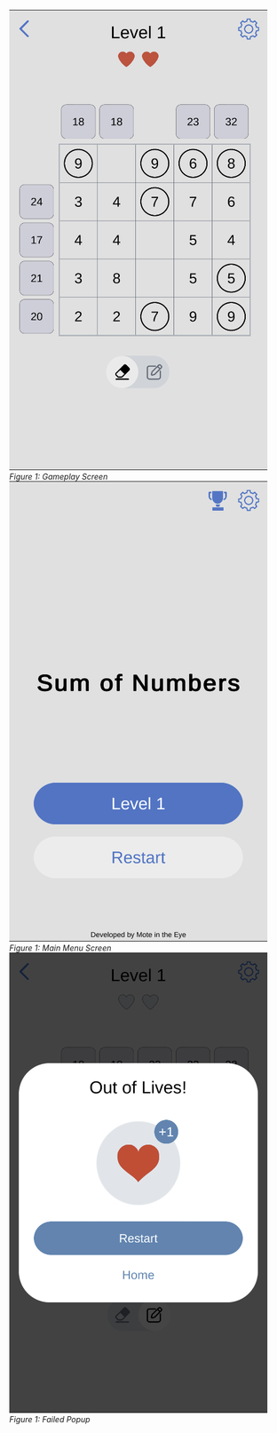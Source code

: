 ![Gameplay](gameplay.png)
*Figure 1: Gameplay Screen*
![Menu](main-menu.png)
*Figure 1: Main Menu Screen*
![Failed](failed.png)
*Figure 1: Failed Popup*
